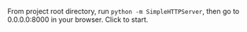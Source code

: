 From project root directory, run `python -m SimpleHTTPServer`, then go to 0.0.0.0:8000 in your browser. Click to start.
